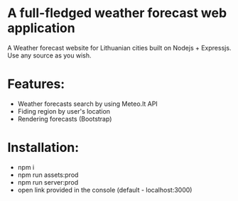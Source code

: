 # A full-fledged weather forecast web application
A Weather forecast website for Lithuanian cities built on Nodejs + Expressjs. Use any source as you wish.
# Features:
- Weather forecasts search by using Meteo.lt API
- Fiding region by user's location
- Rendering forecasts (Bootstrap)
# Installation:
- npm i
- npm run assets:prod
- npm run server:prod
- open link provided in the console (default - localhost:3000)
